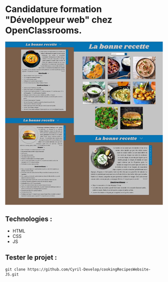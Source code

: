 # Candidature formation "Développeur web" chez OpenClassrooms.



![screenshot du site](./ressources/screenshot.jpg)



## Technologies :
- HTML
- CSS
- JS



## Tester le projet :

```terminal
git clone https://github.com/Cyril-Develop/cookingRecipesWebsite-JS.git
```

